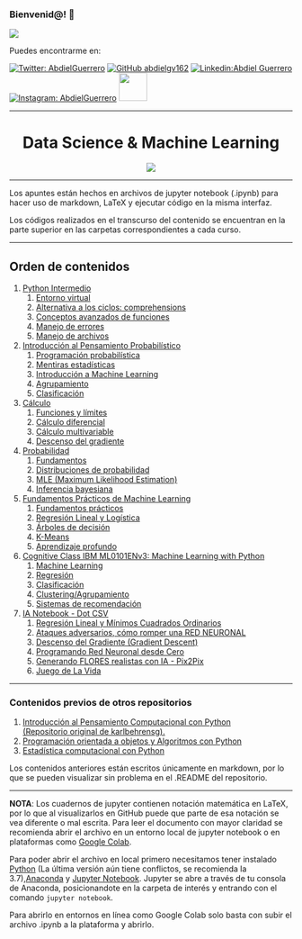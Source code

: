 ### Bienvenid@!  :purple_heart:

<img src="https://hellofuture.orange.com/app/uploads/2018/01/Intro-HELLO-FUTURE-1920x1080_v2.gif">

Puedes encontrarme en: 



[![Twitter: AbdielGuerrero](https://img.shields.io/twitter/follow/AbdielGuerrer20?style=social)](https://twitter.com/AbdielGuerrer20) [![GitHub abdielgv162](https://img.shields.io/github/followers/abdielgv162?label=follow&style=social)](https://github.com/abdielgv162) [![Linkedin:Abdiel Guerrero](https://img.shields.io/badge/-AbdielGuerrero-blue?style=flat-square&logo=Linkedin&logoColor=white&link=https://www.linkedin.com/in/abdiel-guerrero-360a39195/)](https://www.linkedin.com/in/abdiel-guerrero-360a39195/) [![Instagram: AbdielGuerrero](https://img.shields.io/badge/-abdielgv162-blue?style=flat-square&logo=Instagram&logoColor=white&link=https://www.instagram.com/abdielgv162/)](https://www.instagram.com/abdielgv162/) <a href="https://platzi.com/p/abdiel-guerrero/"><img width="50" src="https://upload.wikimedia.org/wikipedia/commons/3/32/Platzi.jpg" />
</a>



---

<div align="Center"><h1> Data Science & Machine Learning </h1></div>
<div align="center">
    <img src="https://hackernoon.com/images/1812u304h.gif">
</div>

---

Los apuntes están hechos en archivos de jupyter notebook (.ipynb) para hacer uso de markdown, LaTeX y ejecutar código en la misma interfaz.

Los códigos realizados en el transcurso del contenido se encuentran en la parte superior en las carpetas correspondientes a cada curso.

---



## Orden de contenidos

1.  [Python Intermedio](#)
    1. [Entorno virtual](#)
    2. [Alternativa a los ciclos: comprehensions](#)
    3. [Conceptos avanzados de funciones](#)
    4. [Manejo de errores](#)
    5. [Manejo de archivos](#)
2.  [Introducción al Pensamiento Probabilístico](#)
    1. [Programación probabilística](#)
    2. [Mentiras estadísticas](#) 
    3. [Introducción a Machine Learning](#)
    4. [Agrupamiento](#)
    5. [Clasificación](#)
3.  [Cálculo](#)
    1. [Funciones y límites](#)
    2. [Cálculo diferencial](#)
    3. [Cálculo multivariable](#)
    4. [Descenso del gradiente](#)
4.  [Probabilidad](#)
    1.  [Fundamentos](#)
    2.  [Distribuciones de probabilidad](#)
    3.  [MLE (Maximum Likelihood Estimation)](#)
    4.  [Inferencia bayesiana](#)
5.  [Fundamentos Prácticos de Machine Learning ](#)
    1.  [Fundamentos prácticos](#)
    2.  [Regresión Lineal y Logística](#)
    3.  [Árboles de decisión](#)
    4.  [K-Means](#)
    5.  [Aprendizaje profundo](#)
6.  [Cognitive Class IBM ML0101ENv3: Machine Learning with Python](#)
    1. [Machine Learning](#)
    2. [Regresión](#)
    3. [Clasificación](#)
    4. [Clustering/Agrupamiento](#)
    5. [Sistemas de recomendación](#)
7.  [IA Notebook - Dot CSV](#)
    1. [ Regresión Lineal y Mínimos Cuadrados Ordinarios](#)
    2. [Ataques adversarios, cómo romper una RED NEURONAL](#)
    3. [Descenso del Gradiente (Gradient Descent)](#)
    4. [Programando Red Neuronal desde Cero](#)
    5. [ Generando FLORES realistas con IA - Pix2Pix](#)
    6. [ Juego de La Vida](#)

---

### Contenidos previos de otros repositorios

1. [Introducción al Pensamiento Computacional con Python<br>(Repositorio original de karlbehrensg).](https://github.com/karlbehrensg/introduccion-pensamiento-computacional)
2. [Programación orientada a objetos y Algoritmos con Python](https://github.com/abdielgv162/POO_Algoritmos)
3. [Estadística computacional con Python](https://github.com/abdielgv162/Estadistica_Computacional)

Los contenidos anteriores están escritos únicamente en markdown, por lo que se pueden visualizar sin problema en el .README del repositorio.

---

**NOTA**: Los cuadernos de jupyter contienen notación matemática en LaTeX, por lo que al visualizarlos en GitHub puede que parte de esa notación se vea diferente o mal escrita. Para leer el documento con mayor claridad se recomienda abrir el archivo en un entorno local de jupyter notebook o en plataformas como [Google Colab](https://colab.research.google.com/).

Para poder abrir el archivo en local primero necesitamos tener instalado [Python](https://www.python.org/downloads/) (La última versión aún tiene conflictos, se recomienda la 3.7),[Anaconda](https://www.anaconda.com/) y [Jupyter Notebook](https://jupyter.org/). Jupyter se abre a través de tu consola de Anaconda, posicionandote en la carpeta de interés y entrando con el comando `jupyter notebook`.

Para abrirlo en entornos en línea como Google Colab solo basta con subir el archivo .ipynb a la plataforma y abrirlo.

